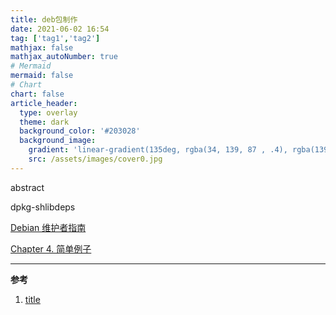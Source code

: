 ```yaml
---
title: deb包制作
date: 2021-06-02 16:54
tag: ['tag1','tag2']
mathjax: false
mathjax_autoNumber: true
# Mermaid
mermaid: false
# Chart
chart: false
article_header:
  type: overlay
  theme: dark
  background_color: '#203028'
  background_image:
    gradient: 'linear-gradient(135deg, rgba(34, 139, 87 , .4), rgba(139, 34, 139, .4))'
    src: /assets/images/cover0.jpg
---
```


abstract

<!--more-->

dpkg-shlibdeps


[Debian 维护者指南](https://www.debian.org/doc/manuals/debmake-doc/index.zh-cn.html)

[Chapter 4. 简单例子](https://www.debian.org/doc/manuals/debmake-doc/ch04.zh-cn.html#big-picture)


---

**参考**
1. [title](url)
